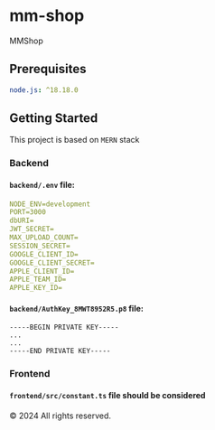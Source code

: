 # mm-shop

MMShop

## Prerequisites

```yaml
node.js: ^18.18.0
```

## Getting Started

This project is based on `MERN` stack

### Backend

#### `backend/.env` file:

```yaml
NODE_ENV=development
PORT=3000
dbURI=
JWT_SECRET=
MAX_UPLOAD_COUNT=
SESSION_SECRET=
GOOGLE_CLIENT_ID=
GOOGLE_CLIENT_SECRET=
APPLE_CLIENT_ID=
APPLE_TEAM_ID=
APPLE_KEY_ID=
```

#### `backend/AuthKey_8MWT8952R5.p8` file:

```p8
-----BEGIN PRIVATE KEY-----
...
...
-----END PRIVATE KEY-----
```

### Frontend

#### `frontend/src/constant.ts` file should be considered

&copy; 2024 All rights reserved.
